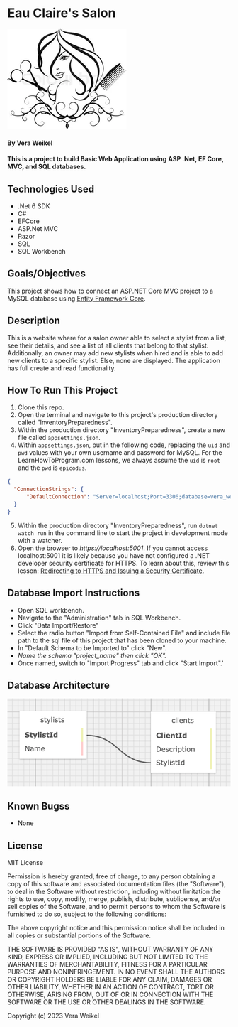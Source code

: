 #  Eau Claire's Salon
![alt](HairSalon/wwwroot/img/hs.png "hs_art")

#### By Vera Weikel 

#### This is a project to build Basic Web Application using ASP .Net, EF Core, MVC, and SQL databases.

## Technologies Used

* .Net 6 SDK
* C#
* EFCore
* ASP.Net MVC
* Razor
* SQL 
* SQL Workbench

## Goals/Objectives

This project shows how to connect an ASP.NET Core MVC project to a MySQL database using [Entity Framework Core](https://learn.microsoft.com/en-us/ef/core/).

## Description

This is a website where for a salon owner able to select a stylist from a list, see their details, and see a list of all clients that belong to that stylist. Additionally, an owner may add new stylists when hired and is able to add new clients to a specific stylist. Else, none are displayed. The application has full create and read functionality.


## How To Run This Project

1. Clone this repo.
2. Open the terminal and navigate to this project's production directory called "InventoryPreparedness".
3. Within the production directory "InventoryPreparedness", create a new file called `appsettings.json`.
4. Within `appsettings.json`, put in the following code, replacing the `uid` and `pwd` values with your own username and password for MySQL. For the LearnHowToProgram.com lessons, we always assume the `uid` is `root` and the `pwd` is `epicodus`.

```json
{
  "ConnectionStrings": {
      "DefaultConnection": "Server=localhost;Port=3306;database=vera_weikel;uid=[YOUR-MYSQL-LOGIN-NAME];pwd=[YOUR-MYSQL-PASSWORD];"
  }
}
```

5. Within the production directory "InventoryPreparedness", run `dotnet watch run` in the command line to start the project in development mode with a watcher.
4. Open the browser to _https://localhost:5001_. If you cannot access localhost:5001 it is likely because you have not configured a .NET developer security certificate for HTTPS. To learn about this, review this lesson: [Redirecting to HTTPS and Issuing a Security Certificate](https://www.learnhowtoprogram.com/lessons/redirecting-to-https-and-issuing-a-security-certificate).

## Database Import Instructions

* Open SQL workbench.
* Navigate to the "Administration" tab in SQL Workbench.
* Click "Data Import/Restore"
* Select the radio button "Import from Self-Contained File" and include file path to the sql file of this project that has been cloned to your machine.
* In "Default Schema to be Imported to" click "New".
* _Name the schema "project_name" then click "OK"._
* Once named, switch to "Import Progress" tab and click "Start Import".'

## Database Architecture

![alt](HairSalon/wwwroot/img/vw_database_structure.png "vw_database_structure")
  <!-- https://ondras.zarovi.cz/sql/demo/ -->
  <!-- https://www.learnhowtoprogram.com/c-and-net/database-basics/to-do-list-animal-shelter-and-inventory-->
  <!-- ![alt text](Isolated.png "Title") -->


## Known Bugss

* None

## License

MIT License

Permission is hereby granted, free of charge, to any person obtaining a copy
of this software and associated documentation files (the "Software"), to deal
in the Software without restriction, including without limitation the rights
to use, copy, modify, merge, publish, distribute, sublicense, and/or sell
copies of the Software, and to permit persons to whom the Software is
furnished to do so, subject to the following conditions:

The above copyright notice and this permission notice shall be included in all
copies or substantial portions of the Software.

THE SOFTWARE IS PROVIDED "AS IS", WITHOUT WARRANTY OF ANY KIND, EXPRESS OR
IMPLIED, INCLUDING BUT NOT LIMITED TO THE WARRANTIES OF MERCHANTABILITY,
FITNESS FOR A PARTICULAR PURPOSE AND NONINFRINGEMENT. IN NO EVENT SHALL THE
AUTHORS OR COPYRIGHT HOLDERS BE LIABLE FOR ANY CLAIM, DAMAGES OR OTHER
LIABILITY, WHETHER IN AN ACTION OF CONTRACT, TORT OR OTHERWISE, ARISING FROM,
OUT OF OR IN CONNECTION WITH THE SOFTWARE OR THE USE OR OTHER DEALINGS IN THE
SOFTWARE.

Copyright (c) 2023 Vera Weikel 


